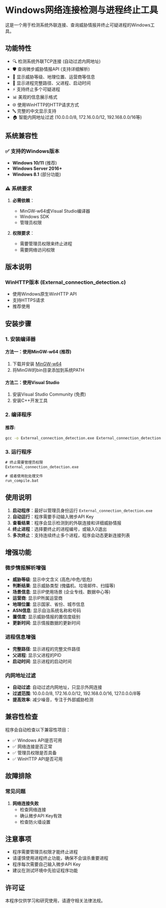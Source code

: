 # Windows网络连接检测与进程终止工具

这是一个用于检测系统外联连接、查询威胁情报并终止可疑进程的Windows工具。

## 功能特性

- 🔍 检测系统外联TCP连接 (自动过滤内网地址)
- 🛡️ 查询微步威胁情报API (支持详细解析)
- 🎯 显示威胁等级、地理位置、运营商等信息
- 📍 显示进程完整路径、父进程、启动时间
- ⚡ 支持终止多个可疑进程
- 📊 美观的信息展示格式
- 🌐 使用WinHTTP的HTTP请求方式
- 🔤 完整的中文显示支持
- 🏠 智能内网地址过滤 (10.0.0.0/8, 172.16.0.0/12, 192.168.0.0/16等)

## 系统兼容性

### ✅ 支持的Windows版本

- **Windows 10/11** (推荐)
- **Windows Server 2016+**
- **Windows 8.1** (部分功能)

### ⚠️ 系统要求

1. **必需依赖**：
   - MinGW-w64或Visual Studio编译器
   - Windows SDK
   - 管理员权限

2. **权限要求**：
   - 需要管理员权限来终止进程
   - 需要网络访问权限

## 版本说明

### WinHTTP版本 (External_connection_detection.c)
- 使用Windows原生WinHTTP API
- 支持HTTPS请求
- 推荐使用

## 安装步骤

### 1. 安装编译器

#### 方法一：使用MinGW-w64 (推荐)
1. 下载并安装 [MinGW-w64](https://www.mingw-w64.org/downloads/)
2. 将MinGW的bin目录添加到系统PATH

#### 方法二：使用Visual Studio
1. 安装Visual Studio Community (免费)
2. 安装C++开发工具

### 2. 编译程序

#### 推荐:
```cmd
gcc -o External_connection_detection.exe External_connection_detection.c utils.c threatbook_api.c -lws2_32 -liphlpapi -lpsapi -lwinhttp
```

### 3. 运行程序

```cmd
# 终止需要管理员权限
External_connection_detection.exe

# 或者使用批处理文件
run_compile.bat
```

## 使用说明

1. **启动程序**：最好以管理员身份运行 `External_connection_detection.exe`
2. **自动运行**：程序需要手动输入微步API Key
3. **查看结果**：程序会显示检测到的外联连接和详细威胁情报
4. **终止进程**：选择要终止的进程编号，或输入0退出
5. **多次终止**：支持连续终止多个进程，程序会动态更新连接列表

## 增强功能

### 微步情报解析增强
- **威胁等级**: 显示中文含义 (高危/中危/低危)
- **判断结果**: 显示威胁类型 (傀儡机、垃圾邮件、扫描等)
- **场景信息**: 显示IP使用场景 (企业专线、数据中心等)
- **运营商**: 显示IP所属运营商
- **地理位置**: 显示国家、省份、城市信息
- **ASN信息**: 显示自治系统名称和号码
- **置信度**: 显示威胁情报的置信度级别
- **更新时间**: 显示情报数据的更新时间

### 进程信息增强
- **完整路径**: 显示进程的完整文件路径
- **父进程**: 显示父进程的PID
- **启动时间**: 显示进程的启动时间

### 内网地址过滤
- **自动过滤**: 自动过滤内网地址，只显示外网连接
- **过滤范围**: 10.0.0.0/8, 172.16.0.0/12, 192.168.0.0/16, 127.0.0.0/8等
- **提高效率**: 减少噪音，专注于外部威胁检测

## 兼容性检查

程序会自动检查以下兼容性项目：

- ✅ Windows API是否可用
- ✅ 网络连接是否正常
- ✅ 管理员权限是否具备
- ✅ WinHTTP API是否可用

## 故障排除

### 常见问题

1. **网络连接失败**
   - 检查网络连接
   - 确认微步API Key有效
   - 检查防火墙设置

## 注意事项

- 程序需要管理员权限才能终止进程
- 请谨慎使用进程终止功能，确保不会误杀重要进程
- 程序每次需要自己输入微步API Key
- 建议在测试环境中先验证程序功能

## 许可证

本程序仅供学习和研究使用，请遵守相关法律法规。
